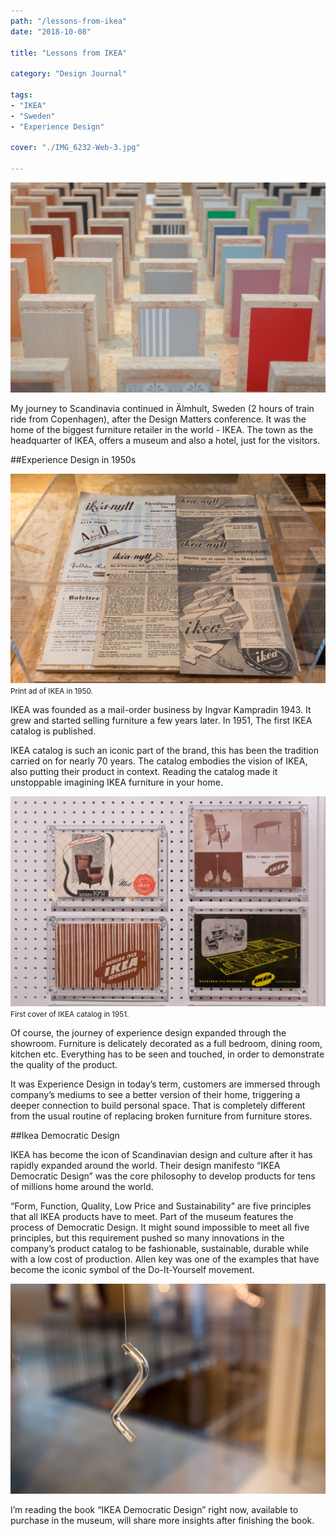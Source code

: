 ```yaml
---
path: "/lessons-from-ikea"
date: "2018-10-08"

title: "Lessons from IKEA"

category: "Design Journal"

tags: 
- "IKEA"
- "Sweden"
- "Experience Design"

cover: "./IMG_6232-Web-3.jpg"

---
```


![](./IMG_6226-Web-2.jpg)

My journey to Scandinavia continued in  Älmhult, Sweden (2 hours of train ride from Copenhagen), after the Design Matters conference. It was the home of the biggest furniture retailer in the world - IKEA. The town as the headquarter of IKEA, offers a museum and also a hotel, just for the visitors.

##Experience Design in 1950s

![](./IMG_6215-Web-1.jpg)
<small>Print ad of IKEA in 1950.</small>

IKEA was founded as a mail-order business by Ingvar Kampradin 1943. It grew and started selling furniture a few years later. In 1951, The first IKEA catalog is published.

IKEA catalog is such an iconic part of the brand, this has been the tradition carried on for nearly 70 years. The catalog embodies the vision of IKEA, also putting their product in context. Reading the catalog made it unstoppable imagining IKEA furniture in your home. 

![](./IMG_6232-Web-3.jpg)
<small>First cover of IKEA catalog in 1951.</small>

Of course, the journey of experience design expanded through the showroom. Furniture is delicately decorated as a full bedroom, dining room, kitchen etc. Everything has to be seen and touched, in order to demonstrate the quality of the product. 

It was Experience Design in today’s term, customers are immersed through company’s mediums to see a better version of their home, triggering a deeper connection to build personal space. That is completely different from the usual routine of replacing broken furniture from furniture stores.

##Ikea Democratic Design

IKEA has become the icon of Scandinavian design and culture after it has rapidly expanded around the world. Their design manifesto “IKEA Democratic Design” was the core philosophy to develop products for tens of millions home around the world.

“Form, Function, Quality, Low Price and Sustainability” are five principles that all IKEA products have to meet. Part of the museum features the process of Democratic Design. It might sound impossible to meet all five principles, but this requirement pushed so many innovations in the company’s product catalog to be fashionable, sustainable, durable while with a low cost of production. Allen key was one of the examples that have become the iconic symbol of the Do-It-Yourself movement. 

![](./IMG_6243-Web-4.jpg)

I’m reading the book “IKEA Democratic Design” right now, available to purchase in the museum, will share more insights after finishing the book. 